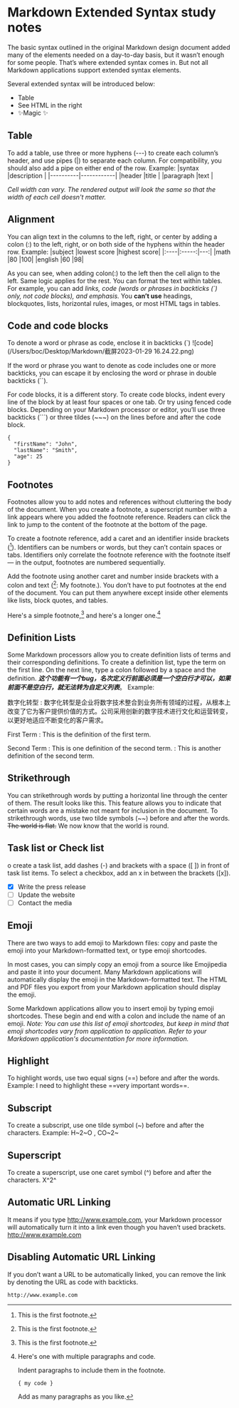 # Markdown Extended Syntax study notes

The basic syntax outlined in the original Markdown design document added many of the elements needed on a day-to-day basis, but it wasn’t enough for some people. That’s where extended syntax comes in. But not all Markdown applications support extended syntax elements. 

Several extended syntax will be introduced below:
- Table
- See HTML in the right
- ✨Magic ✨

## Table
To add a table, use three or more hyphens (---) to create each column’s header, and use pipes (|) to separate each column. For compatibility, you should also add a pipe on either end of the row.
Example:
|syntax    |description |
|----------|------------|
|header    |title       |
|paragraph |text        |

_Cell width can vary. The rendered output will look the same so that the width of each cell doesn't matter._

## Alignment
You can align text in the columns to the left, right, or center by adding a colon (:) to the left, right, or on both side of the hyphens within the header row.
Example:
|subject    |lowest score |highest score|
|:----|:-----:|---:|
|math   |80       |100|
|english |60      |98|

As you can see, when adding colon(:) to the left then the cell align to the left. Same logic applies for the rest. 
You can format the text within tables. For example, you can add _links, code (words or phrases in backticks (`) only, not code blocks), and emphasis._
You **can’t use** headings, blockquotes, lists, horizontal rules, images, or most HTML tags in tables.

## Code and code blocks
To denote a word or phrase as code, enclose it in backticks (`)
![code](/Users/boc/Desktop/Markdown/截屏2023-01-29 16.24.22.png)

If the word or phrase you want to denote as code includes one or more backticks, you can escape it by enclosing the word or phrase in double backticks (``).

For code blocks, it is a different story. To create code blocks, indent every line of the block by at least four spaces or one tab. Or try using fenced code blocks. Depending on your Markdown processor or editor, you’ll use three backticks (```) or three tildes (~~~) on the lines before and after the code block.
```
{
  "firstName": "John",
  "lastName": "Smith",
  "age": 25
}
```

## Footnotes
Footnotes allow you to add notes and references without cluttering the body of the document. When you create a footnote, a superscript number with a link appears where you added the footnote reference. Readers can click the link to jump to the content of the footnote at the bottom of the page.

To create a footnote reference, add a caret and an identifier inside brackets ([^1]). Identifiers can be numbers or words, but they can’t contain spaces or tabs. Identifiers only correlate the footnote reference with the footnote itself — in the output, footnotes are numbered sequentially.

Add the footnote using another caret and number inside brackets with a colon and text ([^1]: My footnote.). You don’t have to put footnotes at the end of the document. You can put them anywhere except inside other elements like lists, block quotes, and tables.

Here's a simple footnote,[^1] and here's a longer one.[^bignote]

[^1]: This is the first footnote.

[^bignote]: Here's one with multiple paragraphs and code.

    Indent paragraphs to include them in the footnote.

    `{ my code }`

    Add as many paragraphs as you like.

## Definition Lists
Some Markdown processors allow you to create definition lists of terms and their corresponding definitions. To create a definition list, type the term on the first line. On the next line, type a colon followed by a space and the definition. **_这个功能有一个bug，名次定义行前面必须是一个空白行才可以，如果前面不是空白行，就无法转为自定义列表_**。
Example:

数字化转型
: 数字化转型是企业将数字技术整合到业务所有领域的过程，从根本上改变了它为客户提供价值的方式。公司采用创新的数字技术进行文化和运营转变，以更好地适应不断变化的客户需求。

First Term
: This is the definition of the first term.

Second Term
: This is one definition of the second term.
: This is another definition of the second term.

## Strikethrough
You can strikethrough words by putting a horizontal line through the center of them. The result looks like this. This feature allows you to indicate that certain words are a mistake not meant for inclusion in the document. To strikethrough words, use two tilde symbols (~~) before and after the words.
~~The world is flat.~~ We now know that the world is round.

## Task list or Check list
o create a task list, add dashes (-) and brackets with a space ([ ]) in front of task list items. To select a checkbox, add an x in between the brackets ([x]).
- [x] Write the press release
- [ ] Update the website
- [ ] Contact the media

## Emoji
There are two ways to add emoji to Markdown files: copy and paste the emoji into your Markdown-formatted text, or type emoji shortcodes.

In most cases, you can simply copy an emoji from a source like Emojipedia and paste it into your document. Many Markdown applications will automatically display the emoji in the Markdown-formatted text. The HTML and PDF files you export from your Markdown application should display the emoji.

Some Markdown applications allow you to insert emoji by typing emoji shortcodes. These begin and end with a colon and include the name of an emoji.
_Note: You can use this list of emoji shortcodes, but keep in mind that emoji shortcodes vary from application to application. Refer to your Markdown application's documentation for more information._

## Highlight
To highlight words, use two equal signs (==) before and after the words.
Example: I need to highlight these ==very important words==.

## Subscript
To create a subscript, use one tilde symbol (~) before and after the characters.
Example: H~2~O , CO~2~

## Superscript
To create a superscript, use one caret symbol (^) before and after the characters.
X^2^

## Automatic URL Linking
It means if you type http://www.example.com, your Markdown processor will automatically turn it into a link even though you haven’t used brackets.
http://www.example.com

## Disabling Automatic URL Linking
If you don’t want a URL to be automatically linked, you can remove the link by denoting the URL as code with backticks.

`http://www.example.com`
